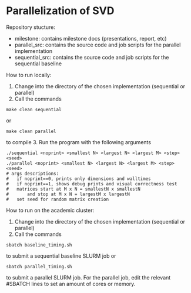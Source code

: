 # Parallelization of SVD

Repository stucture:

- milestone: contains milestone docs (presentations, report, etc)
- parallel_src: contains the source code and job scripts for the parallel implementation
- sequential_src: contains the source code and job scripts for the sequential baseline

How to run locally:

1. Change into the directory of the chosen implementation (sequential or parallel)
2. Call the commands
```
make clean sequential
```
or 
```
make clean parallel
```
to compile
3. Run the program with the following arguments
```
./sequential <noprint> <smallest N> <largest N> <largest M> <step> <seed>
./parallel <noprint> <smallest N> <largest N> <largest M> <step> <seed>
# args descriptions:
#   if noprint==0, prints only dimensions and walltimes
#   if noprint==1, shows debug prints and visual correctness test
#   matrices start at M x N = smallestN x smallestN
#       and stop at M x N = largestM x largestN
#   set seed for random matrix creation
```

How to run on the academic cluster:
1. Change into the directory of the chosen implementation (sequential or parallel)
2. Call the commands
```
sbatch baseline_timing.sh
```
to submit a sequential baseline SLURM job or
```
sbatch parallel_timing.sh
```
to submit a parallel SLURM job. For the parallel job, edit the relevant #SBATCH lines to set an amount of cores or memory.
